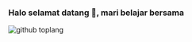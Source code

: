### Halo selamat datang 👋, mari belajar bersama

![github toplang](https://github-readme-stats.vercel.app/api/top-langs/?username=Dhino12&layout=compact&theme=buefy)
 
